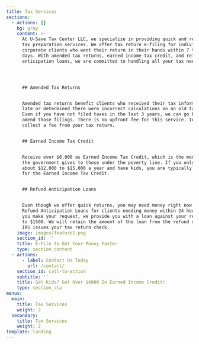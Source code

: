 ```yaml
---
title: Tax Services
sections:
  - actions: []
    bg: gray
    content: >-
      At U-Save Tax Center LLC, we specialize in providing quick and reliable
      tax preparation services. We offer tax return e-filing for individual and
      corporate clients who want their return in their hands within 7 to 10
      days. With amended tax returns, earned income tax credit, and refund
      anticipation loans, we are committed to handling all your tax needs.




      ## Amended Tax Returns


      Amended tax returns benefit clients who received their tax information too
      late or determined there were incorrect calculations on an old tax form.
      Even if you have not filed taxes in the last 3 years, we can go back and
      amend those filings. There is no upfront fee for this service. Instead, we
      collect a fee from your tax return.


      ## Earned Income Tax Credit


      Receive over $6,000 as Earned Income Tax Credit, which is the money that
      the government gives to those under the poverty line. If you only make
      about $12,000 to $15,000 a year and have kids, you are typically qualified
      for the Earned Income Tax Credit.


      ## Refund Anticipation Loans


      Even though we offer quick returns, you may need money right now. We offer
      Refund Anticipation Loans for clients needing money within 24 hours. When
      you make your request, we provide you with a loan against your refund up
      to $1500. We will retain the amount of the loan from the refund once the
      IRS issues your tax return check.
    image: images/feature1.png
    section_id: ''
    title: E-File to Get Your Money Faster
    type: section_content
  - actions:
      - label: Contact Us Today
        url: /contact/
    section_id: call-to-action
    subtitle: ''
    title: Got Kids? Get Over $6000 In Earned Income Credit!
    type: section_cta
menus:
  main:
    title: Tax Services
    weight: 2
  secondary:
    title: Tax Services
    weight: 2
template: landing
---
```


